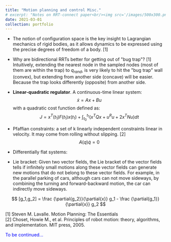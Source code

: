 ```yaml
---
title: "Motion planning and control Misc."
# excerpt: "Notes on RRT-connect paper<br/><img src='/images/500x300.png'>"
date: 2021-03-01
collection: portfolio
---
```


* The notion of configuration space is the key insight to Lagrangian mechanics of rigid bodies, as it allows dynamics to be expressed using the precise degrees of freedom of a body. [1]

* Why are bidirectional RRTs better for getting out of "bug trap"? [1] Intuitively, extending the nearest node in the sampled nodes (most of them are within the trap) to $q_{rand}$, is very likely to hit the "bug trap" wall (convex), but extending from another side (concave) will be easier. Because the trap looks differently (opposite) from another side.
* **Linear-quadratic regulator**. A continuous-time linear system:
  $$\dot{x}=Ax+Bu$$
  with a quadratic cost function defined as:
  $$J=x^T(t_1)F(t_1)x(t_1)+\int_{t_0}^{t_1}(x^TQx+u^Ru+2x^TNu)dt$$

* Pfaffian constraints: a set of k linearly independent constraints linear in velocity. It may come from rolling without slipping. [2]
  $$ A(q)\dot{q}=0 $$

* Differentially flat systems:

* Lie bracket: Given two vector fields, the Lie bracket of the vector fields tells if infinitely small motions along these vector fields can generate new motions that do not belong to these vector fields. For example, in the parallel parking of cars, although cars can not move sideways, by combining the turning and forward-backward motion, the car can indirectly move sideways.

$$ [g_1,g_2] = \frac {\partial{g_2}}{\partial{x}} g_1 -  \frac {\partial{g_1}}{\partial{x}} g_2 $$

[1] Steven M. Lavalle. Motion Planning: The Essentials  
[2] Choset, Howie M., et al. Principles of robot motion: theory, algorithms, and implementation. MIT press, 2005.


<span style="color:blue">To be continued...</span>
